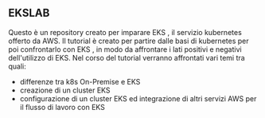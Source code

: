 ## EKSLAB 

Questo è un repository creato per imparare EKS , il servizio kubernetes offerto da AWS.
Il tutorial è creato per partire dalle basi di kubernetes per poi confrontarlo con EKS , in modo da affrontare i lati positivi e negativi dell'utilizzo di EKS.
Nel corso del tutorial verranno affrontati vari temi tra quali:

- differenze tra k8s On-Premise e EKS 
- creazione di un cluster EKS 
- configurazione di un cluster EKS ed integrazione di altri servizi AWS per il flusso di lavoro con EKS  